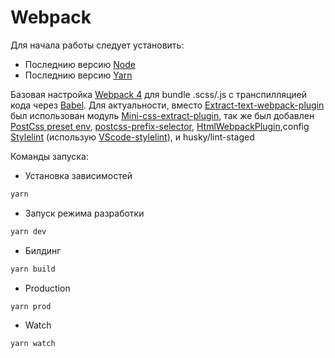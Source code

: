 # Webpack

Для начала работы следует установить:

- Последнию версию [Node](https://nodejs.org/en/)
- Последнию версию [Yarn](https://yarnpkg.com/lang/en/)

Базовая настройка [Webpack 4](https://webpack.js.org/) для bundle .scss/.js с транспилляцией кода через [Babel](https://babeljs.io/). Для актуальности, вместо [Extract-text-webpack-plugin](https://github.com/webpack-contrib/extract-text-webpack-plugin) был использован модуль [Mini-css-extract-plugin](https://github.com/webpack-contrib/mini-css-extract-plugin), так же был добавлен [PostCss preset env](https://github.com/csstools/postcss-preset-env), [postcss-prefix-selector](https://github.com/radvalentin/postcss-prefix-selector),
 [HtmlWebpackPlugin](https://github.com/jantimon/html-webpack-plugin),config [Stylelint](https://stylelint.io/) (использую [VScode-stylelint](https://github.com/shinnn/vscode-stylelint)), и husky/lint-staged

Команды запуска:

- Установка зависимостей

```sh
yarn
```

- Запуск режима разработки

```sh
yarn dev
```

- Билдинг

```sh
yarn build
```

- Production

```sh
yarn prod
```
- Watch
```sh
yarn watch
```

